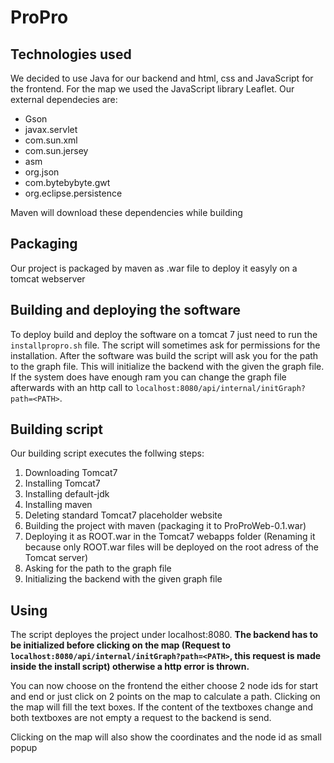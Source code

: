# ProPro

## Technologies used
We decided to use Java for our backend and html, css and JavaScript for the frontend. For the map we used the JavaScript library Leaflet. Our external dependecies are:
  - Gson
  - javax.servlet
  - com.sun.xml
  - com.sun.jersey
  - asm
  - org.json
  - com.bytebybyte.gwt
  - org.eclipse.persistence
  
Maven will download these dependencies while building

## Packaging
Our project is packaged by maven as .war file to deploy it easyly on a tomcat webserver

## Building and deploying the software
To deploy build and deploy the software on a tomcat 7 just need to run the `installpropro.sh` file. The script will sometimes ask for permissions for the installation. After the software was build the script will ask you for the path to the graph file. This will initialize the backend with the given the graph file. If the system does have enough ram you can change the graph file afterwards with an http call to `localhost:8080/api/internal/initGraph?path=<PATH>`.

## Building script
Our building script executes the follwing steps:
1. Downloading Tomcat7
2. Installing Tomcat7
3. Installing default-jdk
4. Installing maven
5. Deleting standard Tomcat7 placeholder website
6. Building the project with maven (packaging it to ProProWeb-0.1.war)
7. Deploying it as ROOT.war in the Tomcat7 webapps folder (Renaming it because only ROOT.war files will be deployed on the root adress of the Tomcat server)
8. Asking for the path to the graph file
9. Initializing the backend with the given graph file

## Using
The script deployes the project under localhost:8080. **The backend has to be initialized before clicking on the map  (Request to `localhost:8080/api/internal/initGraph?path=<PATH>`, this request is made inside the install script) otherwise a http error is thrown.**

You can now choose on the frontend the either choose 2 node ids for start and end or just click on 2 points on the map to calculate a path. Clicking on the map will fill the text boxes. If the content of the textboxes change and both textboxes are not empty a request to the backend is send.

Clicking on the map will also show the coordinates and the node id as small popup
